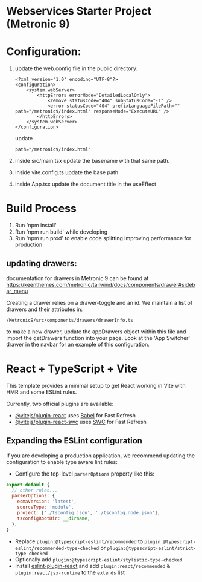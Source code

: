 # Webservices Starter Project (Metronic 9)

# Configuration:
1. update the web.config file in the public directory:

    ```
    <?xml version="1.0" encoding="UTF-8"?>
    <configuration>
        <system.webServer>
            <httpErrors errorMode="DetailedLocalOnly">
                <remove statusCode="404" subStatusCode="-1" />
                <error statusCode="404" prefixLanguageFilePath="" path="/metronic9/index.html" responseMode="ExecuteURL" />
            </httpErrors>
        </system.webServer>
    </configuration>

    ```
    update 
    ```
    path="/metronic9/index.html"
    ```

2. inside src/main.tsx update the basename with that same path.
3. inside vite.config.ts update the base path
4. inside App.tsx update the document title in the useEffect

# Build Process
1. Run 'npm install'
2. Run 'npm run build' while developing
3. Run 'npm run prod' to enable code splitting improving performance for production


## updating drawers:
documentation for drawers in Metronic 9 can be found at https://keenthemes.com/metronic/tailwind/docs/components/drawer#sidebar_menu

Creating a drawer relies on a drawer-toggle and an id. We maintain a list of drawers and their attributes in:
```
/Metronic9/src/components/drawers/drawerInfo.ts
```
to make a new drawer, update the appDrawers object within this file and import the getDrawers function into your page. Look at the 'App Switcher' drawer in the navbar for an example of this configuration.


# React + TypeScript + Vite

This template provides a minimal setup to get React working in Vite with HMR and some ESLint rules.

Currently, two official plugins are available:

- [@vitejs/plugin-react](https://github.com/vitejs/vite-plugin-react/blob/main/packages/plugin-react/README.md) uses [Babel](https://babeljs.io/) for Fast Refresh
- [@vitejs/plugin-react-swc](https://github.com/vitejs/vite-plugin-react-swc) uses [SWC](https://swc.rs/) for Fast Refresh

## Expanding the ESLint configuration

If you are developing a production application, we recommend updating the configuration to enable type aware lint rules:

- Configure the top-level `parserOptions` property like this:

```js
export default {
  // other rules...
  parserOptions: {
    ecmaVersion: 'latest',
    sourceType: 'module',
    project: ['./tsconfig.json', './tsconfig.node.json'],
    tsconfigRootDir: __dirname,
  },
}
```

- Replace `plugin:@typescript-eslint/recommended` to `plugin:@typescript-eslint/recommended-type-checked` or `plugin:@typescript-eslint/strict-type-checked`
- Optionally add `plugin:@typescript-eslint/stylistic-type-checked`
- Install [eslint-plugin-react](https://github.com/jsx-eslint/eslint-plugin-react) and add `plugin:react/recommended` & `plugin:react/jsx-runtime` to the `extends` list
